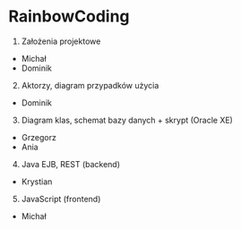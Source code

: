 RainbowCoding
====
1. Założenia projektowe
* Michał
* Dominik

2. Aktorzy, diagram przypadków użycia
* Dominik

3. Diagram klas, schemat bazy danych + skrypt (Oracle XE)
* Grzegorz
* Ania

4. Java EJB, REST (backend)
* Krystian

5. JavaScript (frontend)
* Michał
